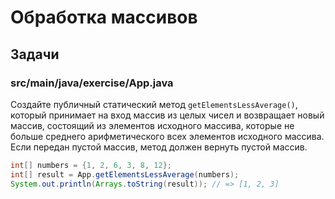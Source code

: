 # Обработка массивов

## Задачи

### src/main/java/exercise/App.java

Создайте публичный статический метод `getElementsLessAverage()`, который принимает на вход массив из целых чисел и возвращает новый массив, состоящий из элементов исходного массива, которые не больше среднего арифметического всех элементов исходного массива. Если передан пустой массив, метод должен вернуть пустой массив.

```java
int[] numbers = {1, 2, 6, 3, 8, 12};
int[] result = App.getElementsLessAverage(numbers);
System.out.println(Arrays.toString(result)); // => [1, 2, 3]
```
